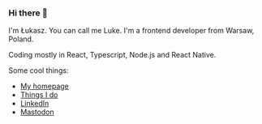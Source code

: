 ### Hi there 👋

I'm Łukasz. You can call me Luke. I'm a frontend developer from Warsaw, Poland.

Coding mostly in React, Typescript, Node.js and React Native.

Some cool things:

* [My homepage](https://www.lukaszwojcik.net/)
* [Things I do](https://www.lukem.net/)
* [LinkedIn](https://www.linkedin.com/in/lukaszwojcik/)
* [Mastodon](https://mastodon.lukem.net/@lukem)
